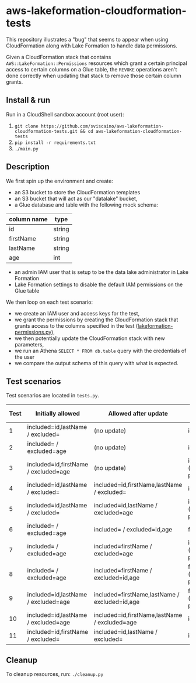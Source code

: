 # aws-lakeformation-cloudformation-tests
This repository illustrates a "bug" that seems to appear when using CloudFormation along with Lake Formation to handle data permissions.

Given a CloudFormation stack that contains `AWS::LakeFormation::Permissions` resources which grant a certain principal access to certain columns on a Glue table, the `REVOKE` operations aren't done correctly when updating that stack to remove those certain column grants.    

## Install & run
Run in a CloudShell sandbox account (root user):
1) `git clone https://github.com/sviscaino/aws-lakeformation-cloudformation-tests.git && cd aws-lakeformation-cloudformation-tests`
2) `pip install -r requirements.txt`
3) `./main.py`

## Description

We first spin up the environment and create:
- an S3 bucket to store the CloudFormation templates
- an S3 bucket that will act as our "datalake" bucket,
- a Glue database and table with the following mock schema:

| column name | type   |
|-------------|--------|
| id          | string |
| firstName   | string |
| lastName    | string |
| age         | int    |

- an admin IAM user that is setup to be the data lake administrator in Lake Formation
- Lake Formation settings to disable the default IAM permissions on the Glue table

We then loop on each test scenario:
- we create an IAM user and access keys for the test,
- we grant the permissions by creating the CloudFormation stack that grants access to the columns specified in the test ([lakeformation-permissions.py](cfn/lakeformation-permissions.yml)),
- we then potentially update the CloudFormation stack with new parameters,
- we run an Athena `SELECT * FROM db.table` query with the credentials of the user
- we compare the output schema of this query with what is expected.

## Test scenarios

Test scenarios are located in `tests.py`.

| Test | Initially allowed                    | Allowed after update                            | Expected columns after SELECT *               | Actual columns after SELECT * | Result |
|------|--------------------------------------|-------------------------------------------------|-----------------------------------------------|-------------------------------|--------|
| 1    | included=id,lastName / excluded=     | (no update)                                   | id,lastName                                   | id,lastName                   | PASS   |
| 2    | included= / excluded=age             | (no update)                                   | id,firstName,lastName                         | id,firstName,lastName         | PASS   |
| 3    | included=id,firstName / excluded=age | (no update)                                   | id,firstName,lastName (excluded has priority) | id,firstName,lastName         | PASS   |
| 4    | included=id,lastName / excluded=     | included=id,firstName,lastName / excluded=    | id,firstName,lastName                         | id,firstName,lastName         | PASS   |
| 5    | included=id,lastName / excluded=     | included=id,lastName / excluded=age           | id,firstName,lastName (excluded has priority) |                               | FAIL   |
| 6    | included= / excluded=age             | included= / excluded=id,age                   | firstName,lastName                            |                               | FAIL   |
| 7    | included= / excluded=age             | included=firstName / excluded=age             | id,firstName,lastName (excluded has priority) |                               | FAIL   |
| 8    | included= / excluded=age             | included=firstName / excluded=id,age          | firstName,lastName (excluded has priority)    |                               | FAIL   |
| 9    | included=id,lastName / excluded=age  | included=firstName,lastName / excluded=id,age | firstName,lastName (excluded has priority)    |                               | FAIL   |
| 10   | included=id,lastName / excluded=age  | included=id,firstName,lastName / excluded=age | id,firstName,lastName                         |                               | FAIL   |
| 11   | included=id,firstName / excluded=    | included=id,lastName / excluded=              | id,lastName                                   | id,firstName,lastName         | FAIL   |

## Cleanup

To cleanup resources, run: `./cleanup.py`
